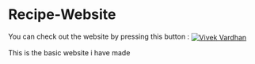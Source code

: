 # Recipe-Website
<p>You can check out the website by pressing this button : 
<a href="https://vivekvardhan2810.github.io/Recipe-Website/" target="blank"><img align="center" src="https://img.shields.io/badge/Recipe_Finder-9cf?style=for-the-badge&logo=Google-chrome&logoColor=important" alt="Vivek Vardhan"/></a>
<p> This is the basic website i have made</p>
